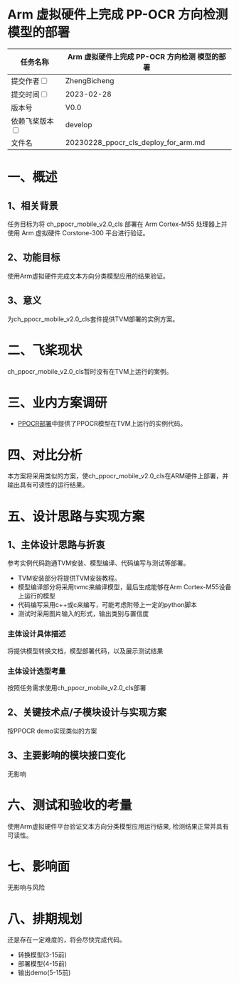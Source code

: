 # Arm 虚拟硬件上完成 PP-OCR 方向检测 模型的部署

| 任务名称                                                     | Arm 虚拟硬件上完成 PP-OCR 方向检测 模型的部署            | 
|----------------------------------------------------------|------------------------------------------|
| 提交作者<input type="checkbox" class="rowselector hidden">   | ZhengBicheng                             | 
| 提交时间<input type="checkbox" class="rowselector hidden">   | 2023-02-28                               | 
| 版本号                                                      | V0.0                                     | 
| 依赖飞桨版本<input type="checkbox" class="rowselector hidden"> | develop                                  | 
| 文件名                                                      | 20230228_ppocr_cls_deploy_for_arm.md<br> | 

# 一、概述

## 1、相关背景

任务目标为将 ch_ppocr_mobile_v2.0_cls 部署在 Arm Cortex-M55 处理器上并使用 Arm 虚拟硬件 Corstone-300 平台进行验证。

## 2、功能目标

使用Arm虚拟硬件完成文本方向分类模型应用的结果验证。

## 3、意义

为ch_ppocr_mobile_v2.0_cls套件提供TVM部署的实例方案。

# 二、飞桨现状

ch_ppocr_mobile_v2.0_cls暂时没有在TVM上运行的案例。

# 三、业内方案调研

* [PPOCR部署](https://github.com/ArmDeveloperEcosystem/Paddle-examples-for-AVH/tree/main/OCR-example)中提供了PPOCR模型在TVM上运行的实例代码。

# 四、对比分析

本方案将采用类似的方案，使ch_ppocr_mobile_v2.0_cls在ARM硬件上部署，并输出具有可读性的运行结果。


# 五、设计思路与实现方案

## 1、主体设计思路与折衷

参考实例代码跑通TVM安装、模型编译、代码编写与测试等部署。

* TVM安装部分将提供TVM安装教程。
* 模型编译部分将采用tvmc来编译模型，最后生成能够在Arm Cortex-M55设备上运行的模型
* 代码编写采用c++或c来编写，可能考虑附带上一定的python脚本
* 测试时采用图片输入的形式，输出类别与置信度

### 主体设计具体描述

将提供模型转换文档，模型部署代码，以及展示测试结果

### 主体设计选型考量

按照任务需求使用ch_ppocr_mobile_v2.0_cls部署


## 2、关键技术点/子模块设计与实现方案

按PPOCR demo实现类似的方案

## 3、主要影响的模块接口变化

无影响

# 六、测试和验收的考量

使用Arm虚拟硬件平台验证文本方向分类模型应用运行结果, 检测结果正常并具有可读性。

# 七、影响面

无影响与风险

# 八、排期规划

还是存在一定难度的，将会尽快完成代码。

* 转换模型(3-15前)
* 部署模型(4-15前)
* 输出demo(5-15前)
